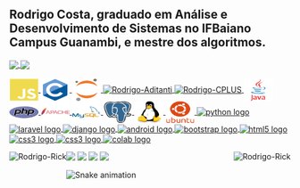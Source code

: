 ## Rodrigo Costa, graduado em Análise e Desenvolvimento de Sistemas no IFBaiano Campus Guanambi, e mestre dos algoritmos.

 <div>
  <a href="https://github.com/Rodrigo-Cn"> 
  <img align="center" height="170em" src="https://github-readme-stats.vercel.app/api?username=Rodrigo-Cn&theme=default"/>
  <img align="center" height="170em" src="https://github-readme-stats.vercel.app/api/top-langs/?username=Rodrigo-Cn&layout=demo&theme=default"/> 

</div>
<div style="display: inline_block"><br>
  <img align="center" alt="Rodrigo-Js" h height="40" width="52" src="https://raw.githubusercontent.com/devicons/devicon/master/icons/javascript/javascript-plain.svg">
  <img align="center" alt="Rodrigo-C"  height="40" width="52" src="https://raw.githubusercontent.com/devicons/devicon/master/icons/c/c-original.svg">
  <img align="center" alt="Rodrigo-Jupyter" height="40" width="52" src="https://raw.githubusercontent.com/devicons/devicon/master/icons/jupyter/jupyter-original.svg">
  <img align="center" alt="Rodrigo-Aditanti" height="40" width="52" src="https://adianti.com.br/images/logo_full.svg">
  <img align="center" alt="Rodrigo-CPLUS" height="40" width="52" src="https://github.com/devicons/devicon/blob/master/icons/cplusplus/cplusplusoriginal.svg">
  <img align="center" alt="Rodrigo-Java" height="40" width="52" src="https://github.com/devicons/devicon/blob/master/icons/java/java-original-wordmark.svg">
  <img align="center" alt="Rodrigo-PHP" height="40" width="52" src="https://github.com/devicons/devicon/blob/master/icons/php/php-original.svg">
  <img align="center" alt="Rodrigo-APACHE" height="40" width="52" src="https://github.com/devicons/devicon/blob/master/icons/apache/apache-original-wordmark.svg">
  <img align="center" alt="Rodrigo-MySQL" height="40" width="52" src="https://github.com/devicons/devicon/blob/master/icons/mysql/mysql-original-wordmark.svg">
  <img align="center" alt="Rodrigo-POSTGRESQL" height="40" width="52" src="https://github.com/devicons/devicon/blob/master/icons/postgresql/postgresql-original.svg">
  <img align="center" alt="Rodrigo-LINUX" height="40" width="52" src="https://github.com/devicons/devicon/blob/master/icons/linux/linux-original.svg">
  <img align="center" alt="Rodrigo-UBUNTU" height="40" width="52" src="https://github.com/devicons/devicon/blob/master/icons/ubuntu/ubuntu-plain-wordmark.svg">
  <img align="center" src="https://cdn.jsdelivr.net/gh/devicons/devicon/icons/python/python-original.svg" height="40" width="52" alt="python logo"  />
  <img align="center" src="https://cdn.jsdelivr.net/gh/devicons/devicon/icons/laravel/laravel-plain.svg" height="40" width="52" alt="laravel logo"  />
  <img align="center" src="https://cdn.jsdelivr.net/gh/devicons/devicon/icons/django/django-plain.svg" height="40" width="52" alt="django logo"  />
  <img align="center" src="https://cdn.jsdelivr.net/gh/devicons/devicon/icons/android/android-original.svg" height="40" width="52" alt="android logo"  />
  <img align="center" src="https://cdn.jsdelivr.net/gh/devicons/devicon/icons/bootstrap/bootstrap-original.svg" height="40" width="52" alt="bootstrap logo"  />
  <img align="center" src="https://cdn.jsdelivr.net/gh/devicons/devicon/icons/html5/html5-original.svg" height="40" width="52" alt="html5 logo"  />
  <img align="center" src="https://cdn.jsdelivr.net/gh/devicons/devicon/icons/css3/css3-original.svg" height="40" width="52" alt="css3 logo"  />
  <img align="center" src="https://cdn.jsdelivr.net/gh/devicons/devicon/icons/docker/docker-original.svg" height="40" width="52" alt="css3 logo"  />
 <img align="center" src="https://upload.wikimedia.org/wikipedia/commons/thumb/d/d0/Google_Colaboratory_SVG_Logo.svg/800px-Google_Colaboratory_SVG_Logo.svg.png?20221103151432" height="40" width="52" alt="colab logo"  />
 
   <img align="right" alt="Rodrigo-Rick" alt="Rodrigo-Jupyter" height="200" 
       src="https://media3.giphy.com/media/kyKuZzsa6bShl3SaHe/giphy.webp?cid=ecf05e47be9arzoipfbakno73j0wqu8j7gprb0dz9ugpioef&rid=giphy.webp&ct=s">
  <img align="left" alt="Rodrigo-Rick" alt="Rodrigo-Jupyter" height="200"
       src="https://media4.giphy.com/media/SvGFA2WF9IP0WjmzvE/giphy.gif?cid=ecf05e478g3q3e8x0x4fo6sfmrn77n5jhxsarlfwoehx1ziv&rid=giphy.gif&ct=s">
</div>
 
<div> 
  <a href="https://www.instagram.com/rodrigocn_/" target="_blank"><img src="https://img.shields.io/badge/-Instagram-%23E4405F?style=for-the-badge&logo=instagram&logoColor=white" target="_blank"></a>
  <a href="discord" target="_blank"><img src="https://img.shields.io/badge/Discord-7289DA?style=for-the-badge&logo=discord&logoColor=white" target="_blank"></a> 
  <a href = "rodrigo321.costa@gmail.com"><img src="https://img.shields.io/badge/-Gmail-%23333?style=for-the-badge&logo=gmail&logoColor=white" target="_blank"></a>
  <a href="linkedin" target="_blank"><img src="https://img.shields.io/badge/-LinkedIn-%230077B5?style=for-the-badge&logo=linkedin&logoColor=white" target="_blank"></a> 

  ![Snake animation]()
 
</div>
